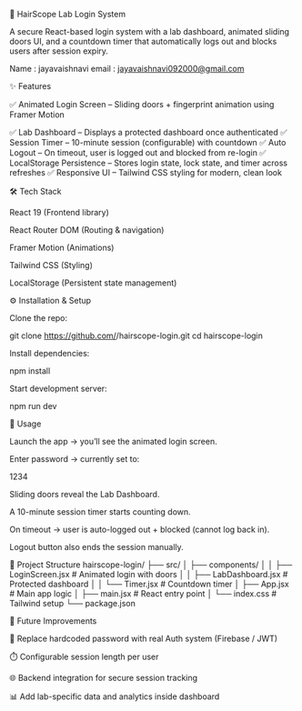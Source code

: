 🧪 HairScope Lab Login System

A secure React-based login system with a lab dashboard, animated sliding doors UI, and a countdown timer that automatically logs out and blocks users after session expiry.

Name : jayavaishnavi
email : jayavaishnavi092000@gmail.com

✨ Features

✅ Animated Login Screen – Sliding doors + fingerprint animation using Framer Motion

✅ Lab Dashboard – Displays a protected dashboard once authenticated
✅ Session Timer – 10-minute session (configurable) with countdown
✅ Auto Logout – On timeout, user is logged out and blocked from re-login
✅ LocalStorage Persistence – Stores login state, lock state, and timer across refreshes
✅ Responsive UI – Tailwind CSS styling for modern, clean look

🛠️ Tech Stack

React 19 (Frontend library)

React Router DOM (Routing & navigation)

Framer Motion (Animations)

Tailwind CSS (Styling)

LocalStorage (Persistent state management)

⚙️ Installation & Setup

Clone the repo:

git clone https://github.com/<your-username>/hairscope-login.git
cd hairscope-login

Install dependencies:

npm install

Start development server:

npm run dev

🔐 Usage

Launch the app → you’ll see the animated login screen.

Enter password → currently set to:

1234

Sliding doors reveal the Lab Dashboard.

A 10-minute session timer starts counting down.

On timeout → user is auto-logged out + blocked (cannot log back in).

Logout button also ends the session manually.

🧩 Project Structure
hairscope-login/
├── src/
│ ├── components/
│ │ ├── LoginScreen.jsx # Animated login with doors
│ │ ├── LabDashboard.jsx # Protected dashboard
│ │ └── Timer.jsx # Countdown timer
│ ├── App.jsx # Main app logic
│ ├── main.jsx # React entry point
│ └── index.css # Tailwind setup
└── package.json

🚀 Future Improvements

🔑 Replace hardcoded password with real Auth system (Firebase / JWT)

⏱️ Configurable session length per user

🌐 Backend integration for secure session tracking

📊 Add lab-specific data and analytics inside dashboard
